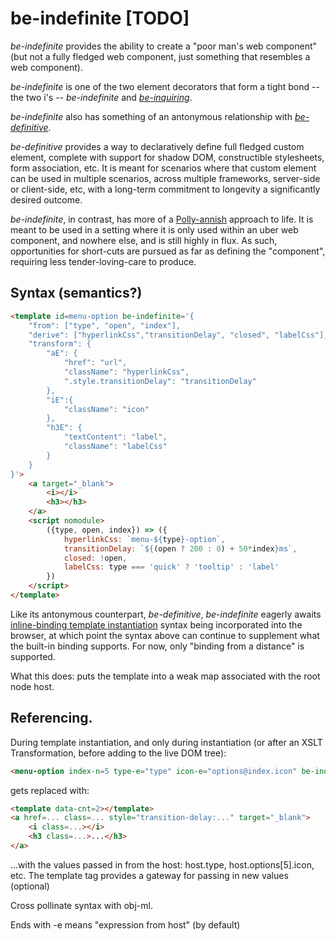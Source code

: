 # be-indefinite [TODO]

*be-indefinite* provides the ability to create a "poor man's web component" (but not a fully fledged web component, just something that resembles a web component).

*be-indefinite* is one of the two element decorators that form a tight bond -- the two i's -- *be-indefinite* and [*be-inquiring*](https://github.com/bahrus/be-inquiring).

*be-indefinite* also has something of an antonymous relationship with [*be-definitive*](https://github.com/bahrus/be-definitive).

*be-definitive* provides a way to declaratively define full fledged custom element, complete with support for shadow DOM, constructible stylesheets, form association, etc.  It is meant for scenarios where that custom element can be used in multiple scenarios, across multiple frameworks, server-side or client-side, etc, with a long-term commitment to longevity a significantly desired outcome.

*be-indefinite*, in contrast, has more of a [Polly-annish](https://en.wikipedia.org/wiki/Along_Came_Polly) approach to life.  It is meant to be used in a setting where it is only used within an uber web component, and nowhere else, and is still highly in flux.  As such, opportunities for short-cuts are pursued as far as defining the "component", requiring less tender-loving-care to produce.  

## Syntax (semantics?)

```html
<template id=menu-option be-indefinite='{
    "from": ["type", "open", "index"],
    "derive": ["hyperlinkCss","transitionDelay", "closed", "labelCss"],
    "transform": {
        "aE": {
            "href": "url",
            "className": "hyperlinkCss",
            ".style.transitionDelay": "transitionDelay"
        },
        "iE":{
            "className": "icon"
        },
        "h3E": {
            "textContent": "label",
            "className": "labelCss"
        }
    }
}'>
    <a target="_blank">
        <i></i>
        <h3></h3>
    </a>
    <script nomodule>
        ({type, open, index}) => ({
            hyperlinkCss: `menu-${type}-option`,
            transitionDelay: `${(open ? 200 : 0) + 50*index}ms`,
            closed: !open,
            labelCss: type === 'quick' ? 'tooltip' : 'label'
        })
    </script>
</template>
```

Like its antonymous counterpart, *be-definitive*, *be-indefinite* eagerly awaits [inline-binding template instantiation](https://github.com/rniwa/webcomponents/blob/add-dom-parts-proposal/proposals/DOM-Parts.md) syntax being incorporated into the browser, at which point the syntax above can continue to supplement what the built-in binding supports.  For now, only "binding from a distance" is supported.

What this does:  puts the template into a weak map associated with the root node host.

## Referencing.

During template instantiation, and only during instantiation (or after an XSLT Transformation, before adding to the live DOM tree):

```html
<menu-option index-n=5 type-e="type" icon-e="options@index.icon" be-inquiring></menu-option >
```

gets replaced with:

```html
<template data-cnt=2></template>
<a href=... class=... style="transition-delay:..." target="_blank">
    <i class=...></i>
    <h3 class=...>...</h3>
</a>
```

...with the values passed in from the host:  host.type, host.options[5].icon, etc.  The template tag provides a gateway for passing in new values (optional)

Cross pollinate syntax with obj-ml.

Ends with -e means "expression from host" (by default)


